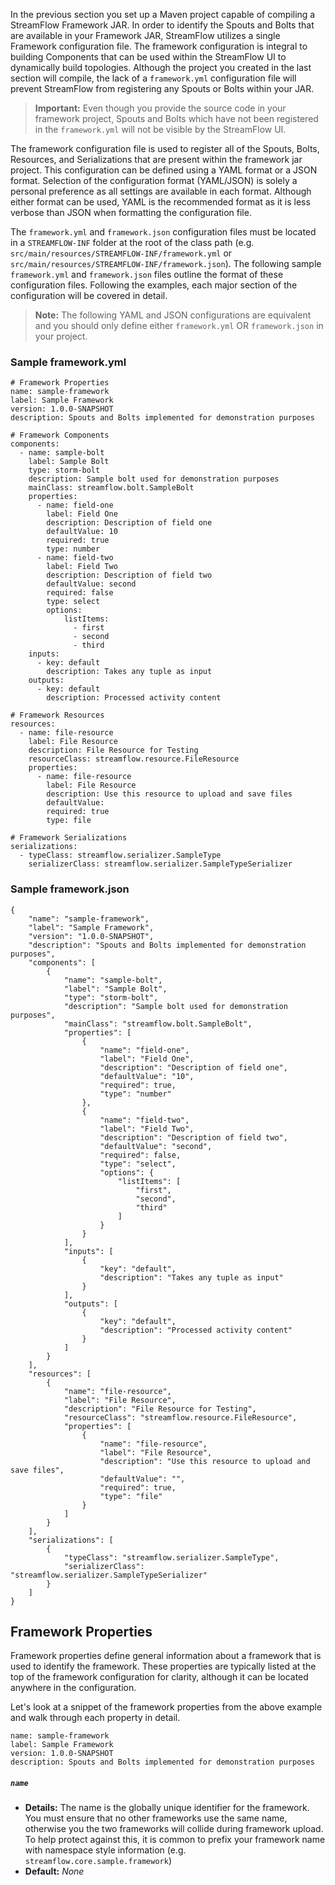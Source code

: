In the previous section you set up a Maven project capable of compiling a StreamFlow Framework JAR.  In order to identify the Spouts and Bolts that are available in your Framework JAR, StreamFlow utilizes a single Framework configuration file.  The framework configuration is integral to building Components that can be used within the StreamFlow UI to dynamically build topologies.  Although the project you created in the last section will compile, the lack of a `framework.yml` configuration file will prevent StreamFlow from registering any Spouts or Bolts within your JAR.  

> **Important:** Even though you provide the source code in your framework project, Spouts and Bolts which have not been registered in the `framework.yml` will not be visible by the StreamFlow UI.

The framework configuration file is used to register all of the Spouts, Bolts, Resources, and Serializations that are present within the framework jar project.  This configuration can be defined using a YAML format or a JSON format.  Selection of the configuration format (YAML/JSON) is solely a personal preference as all settings are available in each format.  Although either format can be used, YAML is the recommended format as it is less verbose than JSON when formatting the configuration file.  

The `framework.yml` and `framework.json` configuration files must be located in a `STREAMFLOW-INF` folder at the root of the class path (e.g. `src/main/resources/STREAMFLOW-INF/framework.yml` or `src/main/resources/STREAMFLOW-INF/framework.json`).  The following sample `framework.yml` and `framework.json` files outline the format of these configuration files.  Following the examples, each major section of the configuration will be covered in detail.

> **Note:** The following YAML and JSON configurations are equivalent and you should only define either `framework.yml` OR `framework.json` in your project.

### Sample framework.yml

```
# Framework Properties
name: sample-framework
label: Sample Framework
version: 1.0.0-SNAPSHOT
description: Spouts and Bolts implemented for demonstration purposes

# Framework Components
components: 
  - name: sample-bolt
    label: Sample Bolt
    type: storm-bolt
    description: Sample bolt used for demonstration purposes
    mainClass: streamflow.bolt.SampleBolt
    properties: 
      - name: field-one
        label: Field One
        description: Description of field one
        defaultValue: 10
        required: true
        type: number
      - name: field-two
        label: Field Two
        description: Description of field two
        defaultValue: second
        required: false
        type: select
        options:
            listItems:
              - first
              - second
              - third   
    inputs: 
      - key: default
        description: Takes any tuple as input
    outputs:
      - key: default
        description: Processed activity content

# Framework Resources      
resources:
  - name: file-resource
    label: File Resource
    description: File Resource for Testing
    resourceClass: streamflow.resource.FileResource
    properties:
      - name: file-resource
        label: File Resource
        description: Use this resource to upload and save files
        defaultValue: 
        required: true
        type: file

# Framework Serializations
serializations:
  - typeClass: streamflow.serializer.SampleType
    serializerClass: streamflow.serializer.SampleTypeSerializer
```

### Sample framework.json

```
{
    "name": "sample-framework",
    "label": "Sample Framework",
    "version": "1.0.0-SNAPSHOT",
    "description": "Spouts and Bolts implemented for demonstration purposes",
    "components": [
        {
            "name": "sample-bolt",
            "label": "Sample Bolt",
            "type": "storm-bolt",
            "description": "Sample bolt used for demonstration purposes",
            "mainClass": "streamflow.bolt.SampleBolt",
            "properties": [
                {
                    "name": "field-one",
                    "label": "Field One",
                    "description": "Description of field one",
                    "defaultValue": "10",
                    "required": true,
                    "type": "number"
                },
                {
                    "name": "field-two",
                    "label": "Field Two",
                    "description": "Description of field two",
                    "defaultValue": "second",
                    "required": false,
                    "type": "select",
                    "options": {
                        "listItems": [
                            "first",
                            "second",
                            "third"
                        ]
                    }
                }
            ],
            "inputs": [
                {
                    "key": "default",
                    "description": "Takes any tuple as input"
                }
            ],
            "outputs": [
                {
                    "key": "default",
                    "description": "Processed activity content"
                }
            ]
        }
    ],    
    "resources": [
        {
            "name": "file-resource",
            "label": "File Resource",
            "description": "File Resource for Testing",
            "resourceClass": "streamflow.resource.FileResource",
            "properties": [
                {
                    "name": "file-resource",
                    "label": "File Resource",
                    "description": "Use this resource to upload and save files",
                    "defaultValue": "",
                    "required": true,
                    "type": "file"
                }
            ]
        }
    ],
    "serializations": [
        {
            "typeClass": "streamflow.serializer.SampleType",
            "serializerClass": "streamflow.serializer.SampleTypeSerializer"
        }
    ]
}
```

## Framework Properties
Framework properties define general information about a framework that is used to identify the framework. These properties are typically listed at the top of the framework configuration for clarity, although it can be located anywhere in the configuration.  

Let's look at a snippet of the framework properties from the above example and walk through each property in detail.

```
name: sample-framework
label: Sample Framework
version: 1.0.0-SNAPSHOT
description: Spouts and Bolts implemented for demonstration purposes
```

##### `name`
- **Details:** The name is the globally unique identifier for the framework.  You must ensure that no other frameworks use the same name, otherwise you the two frameworks will collide during framework upload.  To help protect against this, it is common to prefix your framework name with namespace style information (e.g. `streamflow.core.sample.framework`)
- **Default:** *None*
